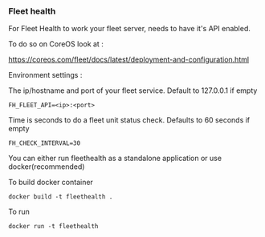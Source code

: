 ### Fleet health

For Fleet Health to work your fleet server, needs to have it's
API enabled.

To do so on CoreOS look at :

https://coreos.com/fleet/docs/latest/deployment-and-configuration.html

Environment settings :

The ip/hostname and port of your fleet service. Default to 127.0.0.1 if empty

```
FH_FLEET_API=<ip>:<port>
```

Time is seconds to do a fleet unit status check. Defaults to 60 seconds if empty

```
FH_CHECK_INTERVAL=30
```

You can either run fleethealth as a standalone application or use docker(recommended)


To build docker container

```
docker build -t fleethealth .
```

To run

```
docker run -t fleethealth
```
